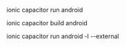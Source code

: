 ionic capacitor run android

ionic capacitor build android

ionic capacitor run android -l --external